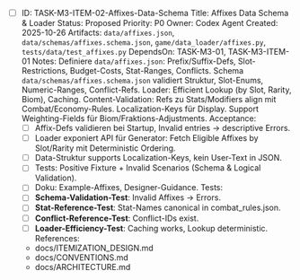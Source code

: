 - [ ] ID: TASK-M3-ITEM-02-Affixes-Data-Schema
  Title: Affixes Data Schema & Loader
  Status: Proposed
  Priority: P0
  Owner: Codex Agent
  Created: 2025-10-26
  Artifacts: `data/affixes.json`, `data/schemas/affixes.schema.json`, `game/data_loader/affixes.py`, `tests/data/test_affixes.py`
  DependsOn: TASK-M3-01, TASK-M3-ITEM-01
  Notes:
  Definiere `data/affixes.json`: Prefix/Suffix-Defs, Slot-Restrictions, Budget-Costs, Stat-Ranges, Conflicts. Schema `data/schemas/affixes.schema.json` validiert Struktur, Slot-Enums, Numeric-Ranges, Conflict-Refs. Loader: Efficient Lookup (by Slot, Rarity, Biom), Caching. Content-Validation: Refs zu Stats/Modifiers align mit Combat/Economy-Rules. Localization-Keys für Display. Support Weighting-Fields für Biom/Fraktions-Adjustments.
  Acceptance:
  - [ ] Affix-Defs validieren bei Startup, Invalid entries → descriptive Errors.
  - [ ] Loader exponiert API für Generator: Fetch Eligible Affixes by Slot/Rarity mit Deterministic Ordering.
  - [ ] Data-Struktur supports Localization-Keys, kein User-Text in JSON.
  - [ ] Tests: Positive Fixture + Invalid Scenarios (Schema & Logical Validation).
  - [ ] Doku: Example-Affixes, Designer-Guidance.
  Tests:
  - [ ] **Schema-Validation-Test**: Invalid Affixes → Errors.
  - [ ] **Stat-Reference-Test**: Stat-Names canonical in combat_rules.json.
  - [ ] **Conflict-Reference-Test**: Conflict-IDs exist.
  - [ ] **Loader-Efficiency-Test**: Caching works, Lookup deterministic.
  References:
  - docs/ITEMIZATION_DESIGN.md
  - docs/CONVENTIONS.md
  - docs/ARCHITECTURE.md
